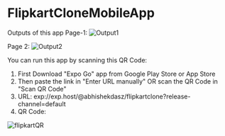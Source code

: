# FlipkartCloneMobileApp

Outputs of this app
Page-1:
![Output1](https://github.com/abhishekdasz/FlipkartCloneMobileApp/assets/87275238/e79aa2e7-deb1-4b18-af22-7ec2e4f663ea)

Page 2:
![Output2](https://github.com/abhishekdasz/FlipkartCloneMobileApp/assets/87275238/5abc8bfa-6899-4c1f-b567-7786b1897e25)


You can run this app by scanning this QR Code:
1) First Download "Expo Go" app from Google Play Store or App Store
2) Then paste the link in "Enter URL manually" OR scan the QR Code in "Scan QR Code"
3) URL: exp://exp.host/@abhishekdasz/flipkartclone?release-channel=default
4) QR Code:
 
![flipkartQR](https://github.com/abhishekdasz/FlipkartCloneMobileApp/assets/87275238/003b39e6-402b-4ee6-8484-b5a81b48c581)
